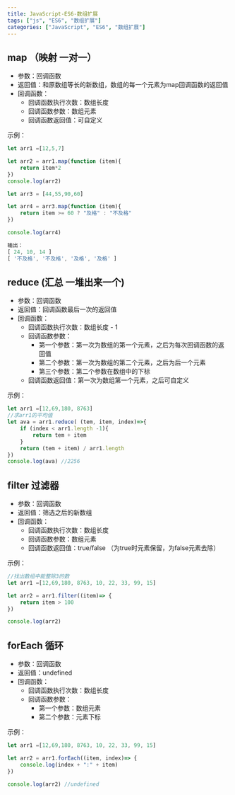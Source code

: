 ```yaml
---
title: JavaScript-ES6-数组扩展
tags: ["js", "ES6", "数组扩展"]
categories: ["JavaScript", "ES6", "数组扩展"]
---
```


## map  （映射  一对一）

- 参数：回调函数
- 返回值：和原数组等长的新数组，数组的每一个元素为map回调函数的返回值 
- 回调函数：
  - 回调函数执行次数：数组长度
  - 回调函数参数：数组元素
  - 回调函数返回值：可自定义

示例：

```js
let arr1 =[12,5,7]

let arr2 = arr1.map(function (item){
    return item*2
})
console.log(arr2)

let arr3 = [44,55,90,60]

let arr4 = arr3.map(function (item){
    return item >= 60 ? "及格" : "不及格"
})

console.log(arr4)

输出：
[ 24, 10, 14 ]
[ '不及格', '不及格', '及格', '及格' ]
```

<!--more-->

## reduce  (汇总 一堆出来一个)   

- 参数：回调函数
- 返回值：回调函数最后一次的返回值 
- 回调函数：
  - 回调函数执行次数：数组长度 - 1
  - 回调函数参数：
    - 第一个参数：第一次为数组的第一个元素，之后为每次回调函数的返回值 
    - 第二个参数：第一次为数组的第二个元素，之后为后一个元素 
    - 第三个参数：第二个参数在数组中的下标
  - 回调函数返回值：第一次为数组第一个元素，之后可自定义

示例：

```js
let arr1 =[12,69,180, 8763]
//求arr1的平均值
let ava = arr1.reduce( (tem, item, index)=>{
    if (index < arr1.length -1){
        return tem + item
    } 
    return (tem + item) / arr1.length
})
console.log(ava) //2256
```



## filter  过滤器

- 参数：回调函数
- 返回值：筛选之后的新数组
- 回调函数：
  - 回调函数执行次数：数组长度
  - 回调函数参数：数组元素
  - 回调函数返回值：true/false （为true时元素保留，为false元素去除）

示例：

```js
//找出数组中能整除3的数
let arr1 =[12,69,180, 8763, 10, 22, 33, 99, 15]

let arr2 = arr1.filter((item)=> {
    return item > 100
})

console.log(arr2)
```



## forEach  循环

- 参数：回调函数
- 返回值：undefined
- 回调函数：
  - 回调函数执行次数：数组长度
  - 回调函数参数：
    - 第一个参数：数组元素
    - 第二个参数：元素下标

示例：

```js
let arr1 =[12,69,180, 8763, 10, 22, 33, 99, 15]

let arr2 = arr1.forEach((item, index)=> {
    console.log(index + ":" + item)
})

console.log(arr2) //undefined
```

